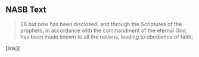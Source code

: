 ## NASB Text

>  26 but now has been disclosed, and through the Scriptures of the prophets, in accordance with the commandment of the eternal God, has been made known to all the nations, leading to obedience of faith; 

[link](
